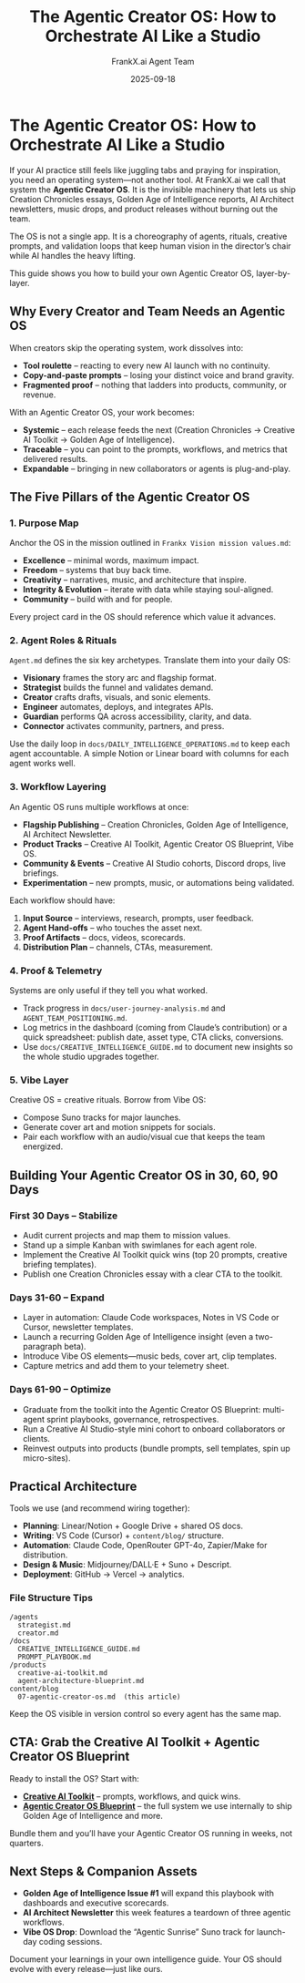 ﻿---
title: "The Agentic Creator OS: How to Orchestrate AI Like a Studio"
date: "2025-09-18"
excerpt: "Move beyond tool chaos and build the Agentic Creator OS that powers every FrankX.ai drop. This field guide shows you how to orchestrate multi-agent workflows, score your work with music, and ship premium experiences on repeat."
author: "FrankX.ai Agent Team"
tags: ["agentic ai", "creative intelligence", "workflow design", "ai operations"]
category: "Creation Chronicles"
readingTime: "11 min read"
featured: false
---

# The Agentic Creator OS: How to Orchestrate AI Like a Studio

If your AI practice still feels like juggling tabs and praying for inspiration, you need an operating system—not another tool. At FrankX.ai we call that system the **Agentic Creator OS**. It is the invisible machinery that lets us ship Creation Chronicles essays, Golden Age of Intelligence reports, AI Architect newsletters, music drops, and product releases without burning out the team.

The OS is not a single app. It is a choreography of agents, rituals, creative prompts, and validation loops that keep human vision in the director’s chair while AI handles the heavy lifting.

This guide shows you how to build your own Agentic Creator OS, layer-by-layer.

## Why Every Creator and Team Needs an Agentic OS

When creators skip the operating system, work dissolves into:
- **Tool roulette** – reacting to every new AI launch with no continuity.
- **Copy-and-paste prompts** – losing your distinct voice and brand gravity.
- **Fragmented proof** – nothing that ladders into products, community, or revenue.

With an Agentic Creator OS, your work becomes:
- **Systemic** – each release feeds the next (Creation Chronicles → Creative AI Toolkit → Golden Age of Intelligence).
- **Traceable** – you can point to the prompts, workflows, and metrics that delivered results.
- **Expandable** – bringing in new collaborators or agents is plug-and-play.

## The Five Pillars of the Agentic Creator OS

### 1. Purpose Map
Anchor the OS in the mission outlined in `Frankx Vision mission values.md`:
- **Excellence** – minimal words, maximum impact.
- **Freedom** – systems that buy back time.
- **Creativity** – narratives, music, and architecture that inspire.
- **Integrity & Evolution** – iterate with data while staying soul-aligned.
- **Community** – build with and for people.

Every project card in the OS should reference which value it advances.

### 2. Agent Roles & Rituals
`Agent.md` defines the six key archetypes. Translate them into your daily OS:
- **Visionary** frames the story arc and flagship format.
- **Strategist** builds the funnel and validates demand.
- **Creator** crafts drafts, visuals, and sonic elements.
- **Engineer** automates, deploys, and integrates APIs.
- **Guardian** performs QA across accessibility, clarity, and data.
- **Connector** activates community, partners, and press.

Use the daily loop in `docs/DAILY_INTELLIGENCE_OPERATIONS.md` to keep each agent accountable. A simple Notion or Linear board with columns for each agent works well.

### 3. Workflow Layering
An Agentic OS runs multiple workflows at once:
- **Flagship Publishing** – Creation Chronicles, Golden Age of Intelligence, AI Architect Newsletter.
- **Product Tracks** – Creative AI Toolkit, Agentic Creator OS Blueprint, Vibe OS.
- **Community & Events** – Creative AI Studio cohorts, Discord drops, live briefings.
- **Experimentation** – new prompts, music, or automations being validated.

Each workflow should have:
1. **Input Source** – interviews, research, prompts, user feedback.
2. **Agent Hand-offs** – who touches the asset next.
3. **Proof Artifacts** – docs, videos, scorecards.
4. **Distribution Plan** – channels, CTAs, measurement.

### 4. Proof & Telemetry
Systems are only useful if they tell you what worked.
- Track progress in `docs/user-journey-analysis.md` and `AGENT_TEAM_POSITIONING.md`.
- Log metrics in the dashboard (coming from Claude’s contribution) or a quick spreadsheet: publish date, asset type, CTA clicks, conversions.
- Use `docs/CREATIVE_INTELLIGENCE_GUIDE.md` to document new insights so the whole studio upgrades together.

### 5. Vibe Layer
Creative OS = creative rituals. Borrow from Vibe OS:
- Compose Suno tracks for major launches.
- Generate cover art and motion snippets for socials.
- Pair each workflow with an audio/visual cue that keeps the team energized.

## Building Your Agentic Creator OS in 30, 60, 90 Days

### First 30 Days – Stabilize
- Audit current projects and map them to mission values.
- Stand up a simple Kanban with swimlanes for each agent role.
- Implement the Creative AI Toolkit quick wins (top 20 prompts, creative briefing templates).
- Publish one Creation Chronicles essay with a clear CTA to the toolkit.

### Days 31-60 – Expand
- Layer in automation: Claude Code workspaces, Notes in VS Code or Cursor, newsletter templates.
- Launch a recurring Golden Age of Intelligence insight (even a two-paragraph beta).
- Introduce Vibe OS elements—music beds, cover art, clip templates.
- Capture metrics and add them to your telemetry sheet.

### Days 61-90 – Optimize
- Graduate from the toolkit into the Agentic Creator OS Blueprint: multi-agent sprint playbooks, governance, retrospectives.
- Run a Creative AI Studio-style mini cohort to onboard collaborators or clients.
- Reinvest outputs into products (bundle prompts, sell templates, spin up micro-sites).

## Practical Architecture
Tools we use (and recommend wiring together):
- **Planning**: Linear/Notion + Google Drive + shared OS docs.
- **Writing**: VS Code (Cursor) + `content/blog/` structure.
- **Automation**: Claude Code, OpenRouter GPT-4o, Zapier/Make for distribution.
- **Design & Music**: Midjourney/DALL·E + Suno + Descript.
- **Deployment**: GitHub → Vercel → analytics.

### File Structure Tips
```
/agents
  strategist.md
  creator.md
/docs
  CREATIVE_INTELLIGENCE_GUIDE.md
  PROMPT_PLAYBOOK.md
/products
  creative-ai-toolkit.md
  agent-architecture-blueprint.md
content/blog
  07-agentic-creator-os.md  (this article)
```
Keep the OS visible in version control so every agent has the same map.

## CTA: Grab the Creative AI Toolkit + Agentic Creator OS Blueprint
Ready to install the OS? Start with:
- **[Creative AI Toolkit](/products/creative-ai-toolkit)** – prompts, workflows, and quick wins.
- **[Agentic Creator OS Blueprint](/products/agentic-creator-os)** – the full system we use internally to ship Golden Age of Intelligence and more.

Bundle them and you’ll have your Agentic Creator OS running in weeks, not quarters.

## Next Steps & Companion Assets
- **Golden Age of Intelligence Issue #1** will expand this playbook with dashboards and executive scorecards.
- **AI Architect Newsletter** this week features a teardown of three agentic workflows.
- **Vibe OS Drop**: Download the “Agentic Sunrise” Suno track for launch-day coding sessions.

Document your learnings in your own intelligence guide. Your OS should evolve with every release—just like ours.
